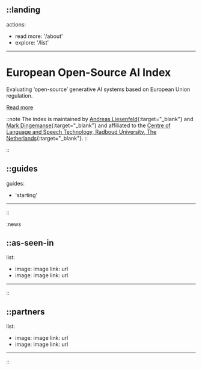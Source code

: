 ::landing
---
actions:
  - read more: '/about'
  - explore: '/list'
---
# European Open-Source AI Index 

Evaluating ‘open-source’ generative AI systems based on European Union regulation. 

[Read more](/about)

::note
The index is maintained by [Andreas Liesenfeld](https://www.ru.nl/en/people/liesenfeld-a){:target="_blank"} and [Mark Dingemanse](https://markdingemanse.net){:target="_blank"} and affiliated to the [Centre of Language and Speech Technology, Radboud University, The Netherlands](https://www.ru.nl/en/cls/clst){:target="_blank"}.
::

::

::guides
---
guides:
  - 'starting'
---
::

:news

::as-seen-in
---
list:
  - image: image
    link: url
  - image: image
    link: url
---
::

::partners
---
list:
  - image: image
    link: url
  - image: image
    link: url
---
::